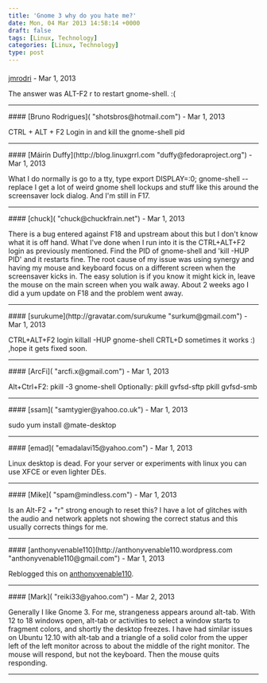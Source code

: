 ```yaml
---
title: 'Gnome 3 why do you hate me?'
date: Mon, 04 Mar 2013 14:58:14 +0000
draft: false
tags: [Linux, Technology]
categories: [Linux, Technology]
type: post
---
```



#### 
[jmrodri](http://zeusville.wordpress.com/ "jmrodri@gmail.com") - <time datetime="2013-03-04 11:02:08">Mar 1, 2013</time>

The answer was ALT-F2 r to restart gnome-shell. :(
<hr />
#### 
[Bruno Rodrigues]( "shotsbros@hotmail.com") - <time datetime="2013-03-04 11:22:28">Mar 1, 2013</time>

CTRL + ALT + F2 Login in and kill the gnome-shell pid
<hr />
#### 
[Máirín Duffy](http://blog.linuxgrrl.com "duffy@fedoraproject.org") - <time datetime="2013-03-04 11:41:30">Mar 1, 2013</time>

What I do normally is go to a tty, type export DISPLAY=:0; gnome-shell --replace I get a lot of weird gnome shell lockups and stuff like this around the screensaver lock dialog. And I'm still in F17.
<hr />
#### 
[chuck]( "chuck@chuckfrain.net") - <time datetime="2013-03-04 11:50:51">Mar 1, 2013</time>

There is a bug entered against F18 and upstream about this but I don't know what it is off hand. What I've done when I run into it is the CTRL+ALT+F2 login as previously mentioned. Find the PID of gnome-shell and 'kill -HUP PID' and it restarts fine. The root cause of my issue was using synergy and having my mouse and keyboard focus on a different screen when the screensaver kicks in. The easy solution is if you know it might kick in, leave the mouse on the main screen when you walk away. About 2 weeks ago I did a yum update on F18 and the problem went away.
<hr />
#### 
[surukume](http://gravatar.com/surukume "surkum@gmail.com") - <time datetime="2013-03-04 12:18:43">Mar 1, 2013</time>

CTRL+ALT+F2 login killall -HUP gnome-shell CRTL+D sometimes it works :) ,hope it gets fixed soon.
<hr />
#### 
[ArcFi]( "arcfi.x@gmail.com") - <time datetime="2013-03-04 12:22:25">Mar 1, 2013</time>

Alt+Ctrl+F2: pkill -3 gnome-shell Optionally: pkill gvfsd-sftp pkill gvfsd-smb
<hr />
#### 
[ssam]( "samtygier@yahoo.co.uk") - <time datetime="2013-03-04 12:45:23">Mar 1, 2013</time>

sudo yum install @mate-desktop
<hr />
#### 
[emad]( "emadalavi15@yahoo.com") - <time datetime="2013-03-04 12:47:07">Mar 1, 2013</time>

Linux desktop is dead. For your server or experiments with linux you can use XFCE or even lighter DEs.
<hr />
#### 
[Mike]( "spam@mindless.com") - <time datetime="2013-03-04 14:12:06">Mar 1, 2013</time>

Is an Alt-F2 + "r" strong enough to reset this? I have a lot of glitches with the audio and network applets not showing the correct status and this usually corrects things for me.
<hr />
#### 
[anthonyvenable110](http://anthonyvenable110.wordpress.com "anthonyvenable110@gmail.com") - <time datetime="2013-03-04 19:56:04">Mar 1, 2013</time>

Reblogged this on [anthonyvenable110](http://anthonyvenable110.wordpress.com/2013/03/04/gnome-3-why-do-you-hate-me/).
<hr />
#### 
[Mark]( "reiki33@yahoo.com") - <time datetime="2013-03-05 01:04:57">Mar 2, 2013</time>

Generally I like Gnome 3. For me, strangeness appears around alt-tab. With 12 to 18 windows open, alt-tab or activities to select a window starts to fragment colors, and shortly the desktop freezes. I have had similar issues on Ubuntu 12.10 with alt-tab and a triangle of a solid color from the upper left of the left monitor across to about the middle of the right monitor. The mouse will respond, but not the keyboard. Then the mouse quits responding.
<hr />

